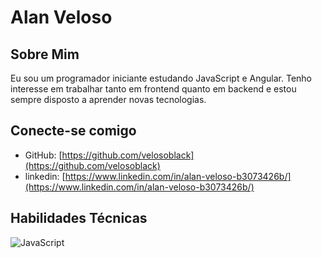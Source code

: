 # Alan Veloso


## Sobre Mim
Eu sou um programador iniciante estudando JavaScript e Angular. Tenho interesse em trabalhar tanto em frontend quanto em backend e estou sempre disposto a aprender novas tecnologias.



## Conecte-se comigo
- GitHub: [https://github.com/velosoblack](https://github.com/velosoblack)
- linkedin: [https://www.linkedin.com/in/alan-veloso-b3073426b/](https://www.linkedin.com/in/alan-veloso-b3073426b/)



## Habilidades Técnicas
![JavaScript](https://img.shields.io/badge/JavaScript-blue?style=for-the-badge&logo=javascript&logoColor=white)